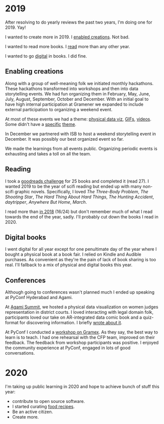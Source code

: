 # 2019

After resolving to do yearly reviews the past two years, I'm doing one for 2019. Yay!

I wanted to create more in 2019. I [enabled creations](#enabling-creations). Not bad.

I wanted to read more books. I [read](#reading) more than any other year.

I wanted to go [digital](#digital-books) in books. I did fine.

## Enabling creations
Along with a group of well-meaning folk we initiated monthly hackathons. These hackathons transformed into workshops and then into data storytelling events. We had fun organizing them in February, May, June, July, August, September, October and December. With an initial goal to have high internal participation at Gramener we expanded to include external participation to organizing a weekend event.

At most of these events we had a theme: [physical data viz](https://blog.gramener.com/physical-data-visualizations-hackathon/), [GIFs](https://blog.gramener.com/data-gifs-examples-data-storytelling/), [videos](https://blog.gramener.com/video-data-stories-hackathon/). Some didn't have a [specific](https://blog.gramener.com/visual-data-storytelling-examples/) [theme](https://blog.gramener.com/data-storytelling-bootcamp/).

In December we partnered with ISB to host a weekend storytelling event in December. It was possibly our best organized event so far.

We made the learnings from all events public. Organizing periodic events is exhausting and takes a toll on all the team.

## Reading
I took a [goodreads challenge](https://www.goodreads.com/user_challenges/14888520) for 25 books and completed it (read 27). I wanted 2019 to be the year of scifi reading but ended up with many non-scifi graphic novels. Specifically, I loved *The Three-Body Problem*, *The Shooting Star*, *The Hard Thing About Hard Things*, *The Hunting Accident*, *daytripper*, *Anywhere But Home*, *March*.

I read more than [in 2018](https://www.goodreads.com/user_challenges/10301826) (16/24) but don't remember much of what I read towards the end of the year, sadly. I'll probably cut down the books I read in 2020.

## Digital books
I went digital for all year except for one penultimate day of the year where I bought a physical book at a book fair. I relied on Kindle and Audible purchases. As convenient as they're the pain of lack of book sharing is too real. I'll fallback to a mix of physical and digital books this year.

## Conferences
Although going to conferences wasn't planned much I ended up speaking at PyConf Hyderabad and Agami.

At [Agami Summit](https://www.agami.in/2019-summit), we hosted a physical data visualization on women judges representation in district courts. I loved interacting with legal domain folk, participants loved our take on AR-integrated data comic book and a quiz-format for discovering information. I briefly [wrote about it](https://github.com/bkamapantula/writing/blob/master/2019/agami-data-summit.md).

At PyConf I conducted a [workshop on Gramex](https://pyconf.hydpy.org/2019/). As they say, the best way to learn is to teach. I had one rehearsal with the CFP team, improved on their feedback. The feedback from workshop participants was positive. I enjoyed the community experience at PyConf, engaged in lots of good conversations.

# 2020

I'm taking up public learning in 2020 and hope to achieve bunch of stuff this year:

- contribute to open source software.
- I started curating [food recipes](https://github.com/bkamapantula/writing/blob/master/2020/food-recipes.md).
- Be an active citizen.
- Create more.
